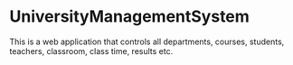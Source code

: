 # UniversityManagementSystem
This is a web application that controls all departments, courses, students, teachers, classroom, class time, results etc.
